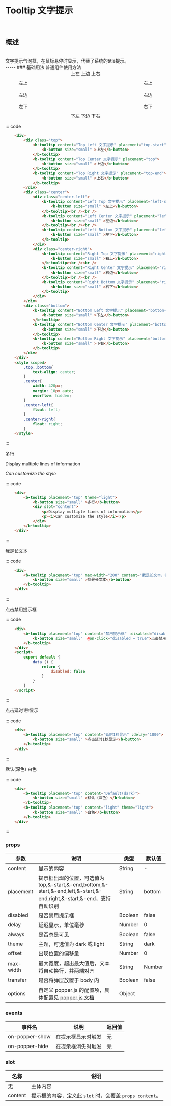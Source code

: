 # Tooltip 文字提示
&nbsp;
## 概述
<br>
文字提示气泡框，在鼠标悬停时显示，代替了系统的title提示。<br>
-----
### 基础用法
普通组件使用方法

<div class="example">
    <div class="example-box">
        <div>
            <div class="top">
                <b-tooltip content="Top Left 文字提示" placement="top-start">
                    <b-button size="small">上左</b-button>
                </b-tooltip>
                <b-tooltip content="Top Center 文字提示" placement="top">
                    <b-button size="small">上边</b-button>
                </b-tooltip>
                <b-tooltip content="Top Right 文字提示" placement="top-end">
                    <b-button size="small">上右</b-button>
                </b-tooltip>
            </div>
            <div class="center">
                <div class="center-left">
                    <b-tooltip content="Left Top 文字提示" placement="left-start">
                        <b-button size="small" >左上</b-button>
                    </b-tooltip><br /><br />
                    <b-tooltip content="Left Center 文字提示" placement="left">
                        <b-button size="small">左边</b-button>
                    </b-tooltip><br /><br />
                    <b-tooltip content="Left Bottom 文字提示" placement="left-end">
                        <b-button size="small">左下</b-button>
                    </b-tooltip>
                </div>
                <div class="center-right">
                    <b-tooltip content="Right Top 文字提示" placement="right-start">
                        <b-button size="small" >右上</b-button>
                    </b-tooltip><br /><br />
                    <b-tooltip content="Right Center 文字提示" placement="right">
                        <b-button size="small" >右边</b-button>
                    </b-tooltip><br /><br />
                    <b-tooltip content="Right Bottom 文字提示" placement="right-end">
                        <b-button size="small" >右下</b-button>
                    </b-tooltip>
                </div>
            </div>
            <div class="bottom">
                <b-tooltip content="Bottom Left 文字提示" placement="bottom-start">
                    <b-button size="small" >下左</b-button>
                </b-tooltip>
                <b-tooltip content="Bottom Center 文字提示" placement="bottom">
                    <b-button size="small" >下边</b-button>
                </b-tooltip>
                <b-tooltip content="Bottom Right 文字提示" placement="bottom-end">
                    <b-button size="small" >下右</b-button>
                </b-tooltip>
            </div>
        </div>
    </div>

::: code
```html
    <div>
        <div class="top">
            <b-tooltip content="Top Left 文字提示" placement="top-start">
                <b-button size="small" >上左</b-button>
            </b-tooltip>
            <b-tooltip content="Top Center 文字提示" placement="top">
                <b-button size="small" >上边</b-button>
            </b-tooltip>
            <b-tooltip content="Top Right 文字提示" placement="top-end">
                <b-button size="small" >上右</b-button>
            </b-tooltip>
        </div>
        <div class="center">
            <div class="center-left">
                <b-tooltip content="Left Top 文字提示" placement="left-start">
                    <b-button size="small" >左上</b-button>
                </b-tooltip><br /><br />
                <b-tooltip content="Left Center 文字提示" placement="left">
                    <b-button size="small" >左边</b-button>
                </b-tooltip><br /><br />
                <b-tooltip content="Left Bottom 文字提示" placement="left-end">
                    <b-button size="small" >左下</b-button>
                </b-tooltip>
            </div>
            <div class="center-right">
                <b-tooltip content="Right Top 文字提示" placement="right-start">
                    <b-button size="small" >右上</b-button>
                </b-tooltip><br /><br />
                <b-tooltip content="Right Center 文字提示" placement="right">
                    <b-button size="small" >右边</b-button>
                </b-tooltip><br /><br />
                <b-tooltip content="Right Bottom 文字提示" placement="right-end">
                    <b-button size="small" >右下</b-button>
                </b-tooltip>
            </div>
        </div>
        <div class="bottom">
            <b-tooltip content="Bottom Left 文字提示" placement="bottom-start">
                <b-button size="small" >下左</b-button>
            </b-tooltip>
            <b-tooltip content="Bottom Center 文字提示" placement="bottom">
                <b-button size="small" >下边</b-button>
            </b-tooltip>
            <b-tooltip content="Bottom Right 文字提示" placement="bottom-end">
                <b-button size="small" >下右</b-button>
            </b-tooltip>
        </div>
    </div>
    <style scoped>
        .top,.bottom{
            text-align: center;
        }
        .center{
            width: 420px;
            margin: 10px auto;
            overflow: hidden;
        }
        .center-left{
            float: left;
        }
        .center-right{
            float: right;
        }
    </style>
```
:::
</div>

<div class="example">
    <div class="example-box">
        <div>
            <b-tooltip placement="top" theme="light">
                <b-button size="small" >多行</b-button>
                <div slot="content">
                    <p>Display multiple lines of information</p>
                    <p><i>Can customize the style</i></p>
                </div>
            </b-tooltip>
        </div>
    </div>

::: code
```html
    <div>
        <b-tooltip placement="top" theme="light">
            <b-button size="small" >多行</b-button>
            <div slot="content">
                <p>Display multiple lines of information</p>
                <p><i>Can customize the style</i></p>
            </div>
        </b-tooltip>
    </div>
```
:::
</div>

<div class="example">
    <div class="example-box">
        <div>
            <b-tooltip placement="top" max-width="200" content="我是长文本，我是长文本，我是长文本，我是长文本，我是长文本">
                <b-button size="small" >我是长文本</b-button>
            </b-tooltip>
        </div>
    </div>

::: code
```html
    <div>
        <b-tooltip placement="top" max-width="200" content="我是长文本，我是长文本，我是长文本，我是长文本，我是长文本">
            <b-button size="small" >我是长文本</b-button>
        </b-tooltip>
    </div>
```
:::
</div>

<div class="example">
    <div class="example-box">
        <div>
            <b-tooltip placement="top" content="禁用提示框" :disabled="disabled">
                <b-button size="small"  @on-click="disabled = true">点击禁用提示框</b-button>
            </b-tooltip>
        </div>
    </div>

::: code
```html
    <div>
        <b-tooltip placement="top" content="禁用提示框" :disabled="disabled">
            <b-button size="small"  @on-click="disabled = true">点击禁用提示框</b-button>
        </b-tooltip>
    </div>
    <script>
        export default {
            data () {
                return {
                    disabled: false
                }
            }
        }
    </script>
```
:::
</div>

<div class="example">
    <div class="example-box">
        <div>
            <b-tooltip placement="top" content="延时1秒显示" :delay="1000">
                <b-button size="small" >点击延时1秒显示</b-button>
            </b-tooltip>
        </div>
    </div>

::: code
```html
    <div>
        <b-tooltip placement="top" content="延时1秒显示" :delay="1000">
            <b-button size="small" >点击延时1秒显示</b-button>
        </b-tooltip>
    </div>
```
:::
</div>

<div class="example">
    <div class="example-box">
        <div>
            <b-tooltip placement="top" content="Default(dark) 深色">
                <b-button size="small" >默认(深色)</b-button>
            </b-tooltip>
            <b-tooltip placement="right" content="light 白色 白色" theme="light">
                <b-button size="small" >白色</b-button>
            </b-tooltip>
        </div>
    </div>

::: code
```html
    <div>
        <b-tooltip placement="top" content="Default(dark)">
            <b-button size="small" >默认（深色）</b-button>
        </b-tooltip>
        <b-tooltip placement="top" content="light" theme="light">
            <b-button size="small" >白色</b-button>
        </b-tooltip>
    </div>
```
:::
</div>

<script>
export default {
    data () {
        return {
            disabled: false
        }
    },
    methods: {
    }
}
</script>
<style scoped>
    .top,.bottom{
        text-align: center;
    }
    .center{
        width: 420px;
        margin: 10px auto;
        overflow: hidden;
    }
    .center-left{
        float: left;
    }
    .center-right{
        float: right;
    }
</style>

### props
| 参数      | 说明    | 类型        | 默认值   |
|---------- |-------- |---------- |-------------  |
| content   | 显示的内容                               | String        | -      |
| placement | 提示框出现的位置，可选值为top,&-start,&-end,bottom,&-start,&-end,left,&-start,&-end,right,&-start,&-end，支持自动识别 | String | bottom |
| disabled  | 是否禁用提示框                                    | Boolean         | false   |
| delay     | 延迟显示，单位毫秒                                 | Number          |  0  |
| always    | 是否总是可见                                      | Boolean         |  false  |
| theme     | 主题，可选值为 dark 或 light                       | String          | dark   |
| offset    | 出现位置的偏移量                                   | Number          | 0  |
| max-width | 最大宽度，超出最大值后，文本将自动换行，并两端对齐       | String | Number | -  |
| transfer  | 是否将弹层放置于 body 内                            | Boolean         | false   |
| options   | 自定义 popper.js 的配置项，具体配置见 <a href="https://popper.js.org/popper-documentation.html" target="_blank">popper.js 文档</a> | Object    | |

### events
| 事件名          | 说明              | 返回值 |
| -------------- | ---------------- | -- |
| on-popper-show | 在提示框显示时触发  | 无 |
| on-popper-hide | 在提示框消失时触发  | 无 |

### slot
| 名称      | 说明    |
| ---------- | ------- |
| 无         | 主体内容                                               |
| content    | 提示框的内容，定义此 `slot` 时，会覆盖 `props content`。   |
